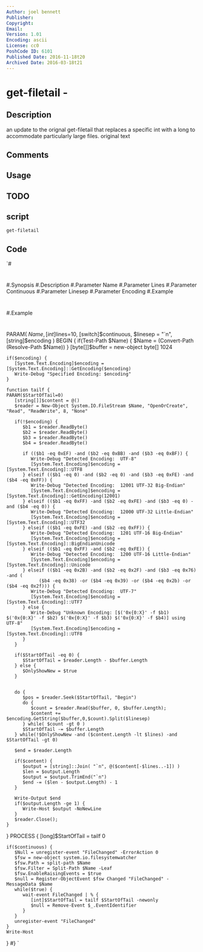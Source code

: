 ```yaml
---
Author: joel bennett
Publisher: 
Copyright: 
Email: 
Version: 1.01
Encoding: ascii
License: cc0
PoshCode ID: 6101
Published Date: 2016-11-18t20
Archived Date: 2016-03-18t21
---
```


# get-filetail - 

## Description

an update to the orignal get-filetail that replaces a specific int with a long to accommodate particularly large files.  original text

## Comments



## Usage



## TODO



## script

`get-filetail`

## Code

`#
 #
 #.Synopsis 
 #.Description
 #.Parameter Name
 #.Parameter Lines
 #.Parameter Continuous
 #.Parameter Linesep
 #.Parameter Encoding
 #.Example
 #
 #.Example
 #
 
 PARAM( $Name, [int]$lines=10, [switch]$continuous, $linesep = "`n", [string]$encoding )
 BEGIN {
    if(Test-Path $Name) {
       $Name = (Convert-Path (Resolve-Path $Name))
    }
    [byte[]]$buffer = new-object byte[] 1024
 
    if($encoding) { 
       [System.Text.Encoding]$encoding = [System.Text.Encoding]::GetEncoding($encoding) 
       Write-Debug "Specified Encoding: $encoding"
    }
 
    function tailf {
    PARAM($StartOfTail=0)
       [string[]]$content = @()
       $reader = New-Object System.IO.FileStream $Name, "OpenOrCreate", "Read", "ReadWrite", 8, "None"
 
       if(!$encoding) {
          $b1 = $reader.ReadByte()
          $b2 = $reader.ReadByte()
          $b3 = $reader.ReadByte()
          $b4 = $reader.ReadByte()
 
          if (($b1 -eq 0xEF) -and ($b2 -eq 0xBB) -and ($b3 -eq 0xBF)) {
             Write-Debug "Detected Encoding:  UTF-8"
             [System.Text.Encoding]$encoding = [System.Text.Encoding]::UTF8
          } elseif (($b1 -eq 0) -and ($b2 -eq 0) -and ($b3 -eq 0xFE) -and ($b4 -eq 0xFF)) {
             Write-Debug "Detected Encoding:  12001 UTF-32 Big-Endian"
             [System.Text.Encoding]$encoding = [System.Text.Encoding]::GetEncoding(12001)
          } elseif (($b1 -eq 0xFF) -and ($b2 -eq 0xFE) -and ($b3 -eq 0) -and ($b4 -eq 0)) {
             Write-Debug "Detected Encoding:  12000 UTF-32 Little-Endian"
             [System.Text.Encoding]$encoding = [System.Text.Encoding]::UTF32
          } elseif (($b1 -eq 0xFE) -and ($b2 -eq 0xFF)) {
             Write-Debug "Detected Encoding:  1201 UTF-16 Big-Endian"
             [System.Text.Encoding]$encoding = [System.Text.Encoding]::BigEndianUnicode
          } elseif (($b1 -eq 0xFF) -and ($b2 -eq 0xFE)) {
             Write-Debug "Detected Encoding:  1200 UTF-16 Little-Endian"
             [System.Text.Encoding]$encoding = [System.Text.Encoding]::Unicode
          } elseif (($b1 -eq 0x2B) -and ($b2 -eq 0x2F) -and ($b3 -eq 0x76) -and (
                ($b4 -eq 0x38) -or ($b4 -eq 0x39) -or ($b4 -eq 0x2b) -or ($b4 -eq 0x2f))) {
             Write-Debug "Detected Encoding:  UTF-7"
             [System.Text.Encoding]$encoding = [System.Text.Encoding]::UTF7
          } else {
             Write-Debug "Unknown Encoding: [$('0x{0:X}' -f $b1) $('0x{0:X}' -f $b2) $('0x{0:X}' -f $b3) $('0x{0:X}' -f $b4)] using UTF-8"
             [System.Text.Encoding]$encoding = [System.Text.Encoding]::UTF8
          }
       }
       
       if($StartOfTail -eq 0) {
          $StartOfTail = $reader.Length - $buffer.Length
       } else {
          $OnlyShowNew = $true
       }
 
 
       do { 
          $pos = $reader.Seek($StartOfTail, "Begin")
          do {
             $count = $reader.Read($buffer, 0, $buffer.Length);
             $content += $encoding.GetString($buffer,0,$count).Split($linesep)
          } while( $count -gt 0 )
          $StartOfTail -= $buffer.Length
       } while(!$OnlyShowNew -and ($content.Length -lt $lines) -and $StartOfTail -gt 0)
 
       $end = $reader.Length
       
       if($content) {
          $output = [string]::Join( "`n", @($content[-$lines..-1]) )
          $len = $output.Length
          $output = $output.TrimEnd("`n")
          $end -= ($len - $output.Length) - 1
       }
 
       Write-Output $end
       if($output.Length -ge 1) {
          Write-Host $output -NoNewLine
       }
       $reader.Close();
    }
 }
 PROCESS {
    [long]$StartOfTail = tailf 0
 
    if($continuous) { 
       $Null = unregister-event "FileChanged" -ErrorAction 0
       $fsw = new-object system.io.filesystemwatcher
       $fsw.Path = split-path $Name
       $fsw.Filter = Split-Path $Name -Leaf
       $fsw.EnableRaisingEvents = $true
       $null = Register-ObjectEvent $fsw Changed "FileChanged" -MessageData $Name 
       while($true) {
          wait-event FileChanged | % { 
             [int]$StartOfTail = tailf $StartOfTail -newonly
             $null = Remove-Event $_.EventIdentifier
          }
       }
       unregister-event "FileChanged"
    }
    Write-Host
 }
 #}
`

